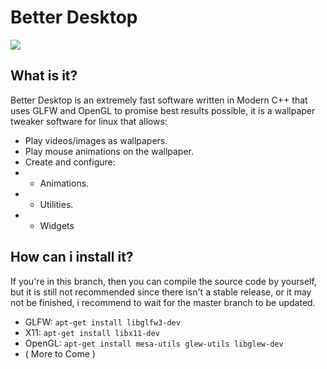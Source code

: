 # Better Desktop
<img src="https://travis-ci.com/therealcain/Animated-Wallpaper-For-Linux.svg">

## What is it?
Better Desktop is an extremely fast software written in Modern C++ that uses GLFW and OpenGL to promise best results possible, it is a wallpaper tweaker software for linux that allows:
- Play videos/images as wallpapers.
- Play mouse animations on the wallpaper.
- Create and configure:
- * Animations.
- * Utilities.
- * Widgets

## How can i install it?
If you're in this branch, then you can compile the source code by yourself, but it is still not recommended since there isn't a stable release, or it may not be finished, i recommend to wait for the master branch to be updated.

- GLFW:   `apt-get install libglfw3-dev`
- X11:    `apt-get install libx11-dev`
- OpenGL: `apt-get install mesa-utils glew-utils libglew-dev`
- ( More to Come )
